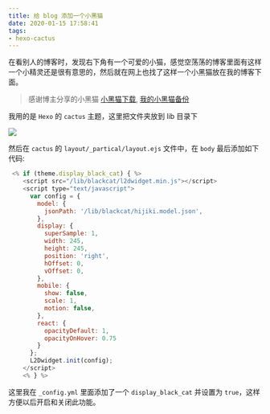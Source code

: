 ```yaml
---
title: 给 blog 添加一个小黑猫
date: 2020-01-15 17:58:41
tags:
- hexo-cactus
---
```


在看别人的博客时，发现右下角有一个可爱的小猫，感觉空荡荡的博客里面有这样一个小精灵还是很有意思的，然后就在网上也找了这样一个小黑猫放在我的博客下面。

> 感谢博主分享的小黑猫 [小黑猫下载](https://yaw.ee/2246.html), [我的小黑猫备份](https://ssbun-lot.oss-cn-beijing.aliyuncs.com/codes/blackcat.zip)

我用的是 `Hexo` 的 `cactus` 主题，这里把文件夹放到 lib 目录下

![](https://ssbun-lot.oss-cn-beijing.aliyuncs.com/img/20200115180542.png)

然后在 `cactus` 的 `layout/_partical/layout.ejs` 文件中，在 `body` 最后添加如下代码:

```js
 <% if (theme.display_black_cat) { %>
    <script src="/lib/blackcat/l2dwidget.min.js"></script>
    <script type="text/javascript">
      var config = {
        model: {
          jsonPath: '/lib/blackcat/hijiki.model.json',
        },
        display: {
          superSample: 1,
          width: 245,
          height: 245,
          position: 'right',
          hOffset: 0,
          vOffset: 0,
        },
        mobile: {
          show: false,
          scale: 1,
          motion: false,
        },
        react: {
          opacityDefault: 1,
          opacityOnHover: 0.75
        }
      };
      L2Dwidget.init(config);
    </script>
    <% } %>
```

这里我在 `_config.yml` 里面添加了一个 `display_black_cat` 并设置为 `true`，这样方便以后开启和关闭此功能。

